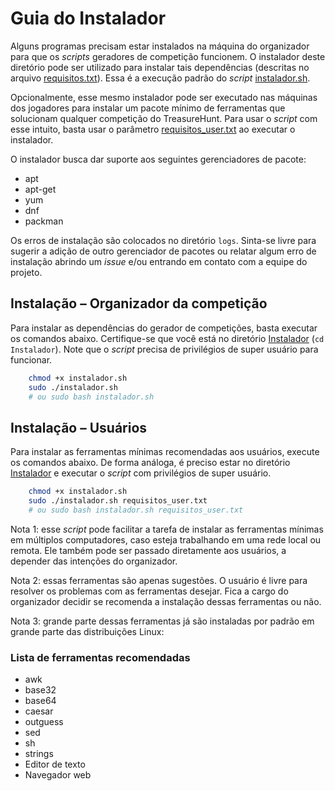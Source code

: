 ﻿# Guia do Instalador

Alguns programas precisam estar instalados na máquina do organizador para que os _scripts_ geradores de competição funcionem. O instalador deste diretório pode ser utilizado para instalar tais dependências (descritas no arquivo [requisitos.txt](requisitos.txt)). Essa é a execução padrão do _script_ [instalador.sh](instalador.sh). 

Opcionalmente, esse mesmo instalador pode ser executado nas máquinas dos jogadores para instalar um pacote mínimo de ferramentas que solucionam qualquer competição do TreasureHunt. Para usar o _script_ com esse intuito, basta usar o parâmetro [requisitos_user.txt](requisitos_user.txt) ao executar o instalador.     

O instalador busca dar suporte aos seguintes gerenciadores de pacote:

- apt
- apt-get
- yum 
- dnf
- packman

Os erros de instalação são colocados no diretório `logs`. Sinta-se livre para sugerir a adição de outro gerenciador de pacotes ou relatar algum erro de instalação abrindo um _issue_ e/ou entrando em contato com a equipe do projeto. 

## Instalação – Organizador da competição

Para instalar as dependências do gerador de competições, basta executar os comandos abaixo. Certifique-se que você está no diretório [Instalador](/Instalador) (```cd Instalador```). Note que o _script_ precisa de privilégios de super usuário para funcionar.

```sh
    chmod +x instalador.sh
    sudo ./instalador.sh 
    # ou sudo bash instalador.sh
```
 
## Instalação – Usuários

Para instalar as ferramentas mínimas recomendadas aos usuários, execute os comandos abaixo. De forma análoga, é preciso estar no diretório [Instalador](/Instalador) e executar o _script_ com privilégios de super usuário.  

```sh
    chmod +x instalador.sh 
    sudo ./instalador.sh requisitos_user.txt
    # ou sudo bash instalador.sh requisitos_user.txt
```

Nota 1: esse _script_ pode facilitar a tarefa de instalar as ferramentas mínimas em múltiplos computadores, caso esteja trabalhando em uma rede local ou remota. Ele também pode ser passado diretamente aos usuários, a depender das intenções do organizador.

Nota 2: essas ferramentas são apenas sugestões. O usuário é livre para resolver os problemas com as ferramentas desejar. Fica a cargo do organizador decidir se recomenda a instalação dessas ferramentas ou não.

Nota 3: grande parte dessas ferramentas já são instaladas por padrão em grande parte das distribuições Linux:

### Lista de ferramentas recomendadas 
- awk
- base32
- base64
- caesar
- outguess
- sed
- sh
- strings
- Editor de texto
- Navegador web
